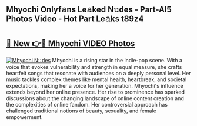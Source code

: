 ## Mhyochi Onlyf𝚊ns Le𝚊ked N𝚞des - Part-AI5 Photos Video - Hot Part Le𝚊ks t89z4

# <h2><a href="http://ac13376.deff.icu/?id=Mhyochi">🔗 New 👉🔴 Mhyochi VIDEO Photos</a></h2>

[![Mhyochi N𝚞des](https://i.imgur.com/rIISA9y.gif)](http://ac13376.deff.icu/?id=Mhyochi)
Mhyochi is a rising star in the indie-pop scene. With a voice that evokes vulnerability and strength in equal measure, she crafts heartfelt songs that resonate with audiences on a deeply personal level. Her music tackles complex themes like mental health, heartbreak, and societal expectations, making her a voice for her generation. Mhyochi's influence extends beyond her online presence. Her rise to prominence has sparked discussions about the changing landscape of online content creation and the complexities of online fandom. Her controversial approach has challenged traditional notions of beauty, sexuality, and female empowerment.
